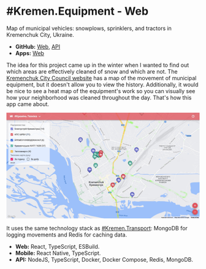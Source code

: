 # #Kremen.Equipment - Web

Map of municipal vehicles: snowplows, sprinklers, and tractors in Kremenchuk City, Ukraine.

- **GitHub:** [Web](https://github.com/husky-dev/kremen-equipment-web), [API](https://github.com/husky-dev/kremen-api)
- **Apps:** [Web](https://equipment.kremen.dev)

The idea for this project came up in the winter when I wanted to find out which areas are effectively cleaned of snow and which are not. The [Kremenchuk City Council website](https://kremen.gov.ua/) has a map of the movement of municipal equipment, but it doesn't allow you to view the history. Additionally, it would be nice to see a heat map of the equipment's work so you can visually see how your neighborhood was cleaned throughout the day. That's how this app came about.

![kremen-equipment-web.jpeg](docs/kremen-equipment-web.jpeg)

It uses the same technology stack as [\#Kremen.Transport](https://github.com/husky-dev/kremen-transport-web): MongoDB for logging movements and Redis for caching data.

- **Web:** React, TypeScript, ESBuild.
- **Mobile:** React Native, TypeScript.
- **API:** NodeJS, TypeScript, Docker, Docker Compose, Redis, MongoDB.
